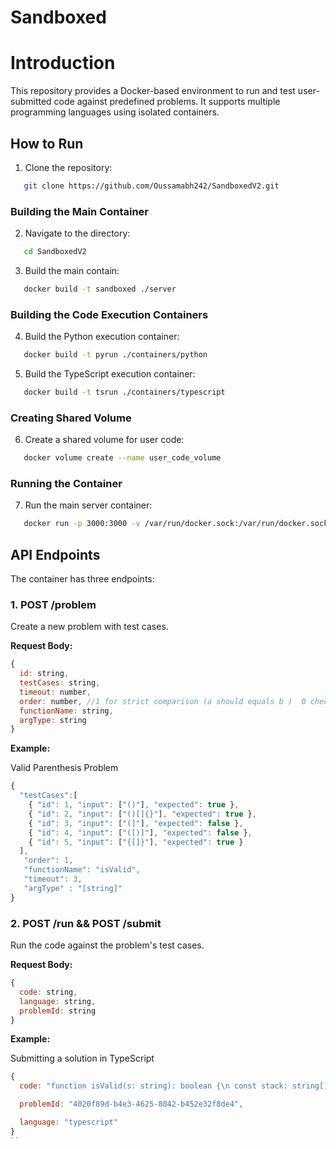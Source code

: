 # Sandboxed

# Introduction

This repository provides a Docker-based environment to run and test user-submitted code against predefined problems. It supports multiple programming languages using isolated containers.

## How to Run

1. Clone the repository:
```bash
   git clone https://github.com/Oussamabh242/SandboxedV2.git
```
### Building the Main Container

2. Navigate to the directory:

```bash
   cd SandboxedV2
```

3. Build the main contain:
   
```bash
   docker build -t sandboxed ./server
```

### Building the Code Execution Containers


4. Build the Python execution container:

```bash
   docker build -t pyrun ./containers/python
```


5. Build the TypeScript execution container:
   
```bash
   docker build -t tsrun ./containers/typescript
```

### Creating Shared Volume

6. Create a shared volume for user code:

```bash
   docker volume create --name user_code_volume
```

### Running the Container

7. Run the main server container:

```bash
   docker run -p 3000:3000 -v /var/run/docker.sock:/var/run/docker.sock -v user_code_volume:/app/user_code --name my-server sandboxed
```

## API Endpoints

The container has three endpoints:

### 1. POST /problem

Create a new problem with test cases.

**Request Body:**
```js
{
  id: string,
  testCases: string,
  timeout: number,
  order: number, //1 for strict comparison (a should equals b )  0 check if all elements in a are alson in b (if the order does not matter)
  functionName: string,
  argType: string
}
```

**Example:**

Valid Parenthesis Problem


```js
{
  "testCases":[
    { "id": 1, "input": ["()"], "expected": true },
    { "id": 2, "input": ["()[]{}"], "expected": true },
    { "id": 3, "input": ["(]"], "expected": false },
    { "id": 4, "input": ["([)]"], "expected": false },
    { "id": 5, "input": ["{[]}"], "expected": true }
  ],
   "order": 1,
   "functionName": "isValid",
   "timeout": 3,
   "argType" : "[string]"
}
```


### 2. POST /run && POST /submit

Run the code against the problem's test cases.

**Request Body:**
```js
{
  code: string,
  language: string,
  problemId: string
}
```

**Example:**

Submitting a solution in TypeScript

```js
{
  code: "function isValid(s: string): boolean {\n const stack: string[] = [];\n const mapping: { [key: string]: string } = {')': '(', '}': '{', ']': '['};\n \n for (const char of s) {\n if (char in mapping) {\n if (stack.length === 0 || stack[stack.length - 1] !== mapping[char]) {\n return false;\n }\n stack.pop();\n } else {\n stack.push(char);\n }\n }\n \n return stack.length === 0;\n}",

  problemId: "4020f89d-b4e3-4625-8042-b452e32f8de4",

  language: "typescript"
}
``
